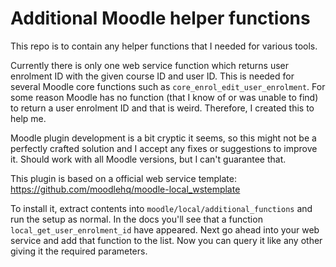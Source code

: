 # Additional Moodle helper functions

This repo is to contain any helper functions that I needed for various tools.


Currently there is only one web service function which returns user enrolment ID with the given course ID and user ID. This is needed for several Moodle core functions such as `core_enrol_edit_user_enrolment`. For some reason Moodle has no function (that I know of or was unable to find) to return a user enrolment ID and that is weird.
Therefore, I created this to help me.


Moodle plugin development is a bit cryptic it seems, so this might not be a perfectly crafted solution and I accept any fixes or suggestions to improve it. Should work with all Moodle versions, but I can't guarantee that.

This plugin is based on a official web service template: https://github.com/moodlehq/moodle-local_wstemplate

To install it, extract contents into `moodle/local/additional_functions` and run the setup as normal. In the docs you'll see that a function `local_get_user_enrolment_id` have appeared.
Next go ahead into your web service and add that function to the list. Now you can query it like any other giving it the required parameters.
